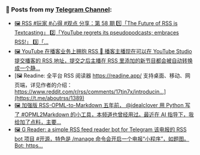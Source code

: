 ### 📰 Posts from my [Telegram Channel](https://t.me/s/aboutrss):
<!-- BLOG-POST-LIST:START -->
- [🖼 RSS #玩家 #心得 #观点 分享：第 58 期 1️⃣「The Future of RSS is Textcasting」 2️⃣「YouTube regrets its pseudopodcasts; embraces RSS!」 3️⃣「...](https://t.me/aboutrss/1393)
- [🖼 YouTube 在播客业务上拥抱 RSS 🔸 播客主播现在可以在 YouTube Studio 提交播客的 RSS 地址，提交之后主播在 RSS 里添加的新节目都会被自动转换成一个静...](https://t.me/aboutrss/1390)
- [🖼 Readine: 全平台 RSS 阅读器 https://readine.app/ 支持桌面、移动、网页端，详见作者的介绍： https://www.reddit.com/r/rss/comments/17tjn7x/introducin...](https://t.me/aboutrss/1389)
- [🖼 加强版 RSS-OPML-to-Markdown 五年前， @idealclover 用 Python 写了 #OPML2Markdown 的小工具，本频道也曾经用过。最近在 AI 指导下，我给加了点料，主要...](https://t.me/aboutrss/1387)
- [🖼 G Reader: a simple RSS feed reader bot for Telegram 该电报的 RSS bot 项目 #开源，特色是 /manage 命令会开启一个电报“小程序”，如题图。 Bot: https...](https://t.me/aboutrss/1386)
<!-- BLOG-POST-LIST:END -->

<!--
**AboutRSS/AboutRSS** is a ✨ _special_ ✨ repository because its `README.md` (this file) appears on your GitHub profile.

Here are some ideas to get you started:

- 🔭 I’m currently working on ...
- 🌱 I’m currently learning ...
- 👯 I’m looking to collaborate on ...
- 🤔 I’m looking for help with ...
- 💬 Ask me about ...
- 📫 How to reach me: ...
- 😄 Pronouns: ...
- ⚡ Fun fact: ...
-->
